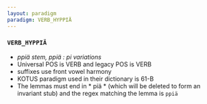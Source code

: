 ```yaml
---
layout: paradigm
paradigm: VERB_HYPPIÄ
---
```

### ` VERB_HYPPIÄ `

* _ppiä stem, ppiä : pi variations_
* Universal POS is VERB and legacy POS is VERB
* suffixes use front vowel harmony
* KOTUS paradigm used in their dictionary is 61-B
* The lemmas must end in * piä * (which will be deleted to form an invariant stub) and the regex matching the lemma is ` ppiä `
